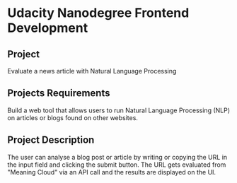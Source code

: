 # Udacity Nanodegree Frontend Development

## Project

Evaluate a news article with Natural Language Processing

## Projects Requirements

Build a web tool that allows users to run Natural Language Processing (NLP) on articles or blogs found on other websites.

## Project Description

The user can analyse a blog post or article by writing or copying the URL in the input field and clicking the submit button. The URL gets evaluated from "Meaning Cloud" via an API call and the results are displayed on the UI.